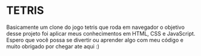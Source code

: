 # TETRIS

Basicamente um clone do jogo tetris que roda em navegador o objetivo desse projeto foi aplicar meus conhecimentos em HTML, CSS e JavaScript.
Espero que você possa se divertir ou aprender algo com meu código e muito obrigado por chegar ate aqui :)
